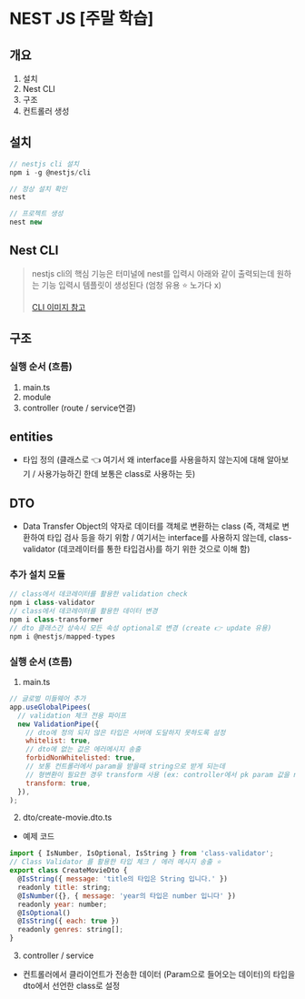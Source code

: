 # NEST JS [주말 학습]

## 개요

1. 설치
2. Nest CLI
3. 구조
4. 컨트롤러 생성

## 설치

```js
// nestjs cli 설치
npm i -g @nestjs/cli

// 정상 설치 확인
nest

// 프로젝트 생성
nest new

```

## Nest CLI

> nestjs cli의 핵심 기능은 터미널에 nest를 입력시 아래와 같이 출력되는데 원하는 기능 입력시 템플릿이 생성된다 (엄청 유용 ⭐️ 노가다 x)
>
> [CLI 이미지 참고](src/img/nestcli.png)

## 구조

### 실행 순서 (흐름)

1. main.ts
2. module
3. controller (route / service연결)

## entities

- 타입 정의 (클래스로 👈 여기서 왜 interface를 사용을하지 않는지에 대해 알아보기 / 사용가능하긴 한데 보통은 class로 사용하는 듯)

## DTO

- Data Transfer Object의 약자로 데이터를 객체로 변환하는 class (즉, 객체로 변환하여 타입 검사 등을 하기 위함 / 여기서는 interface를 사용하지 않는데, class-validator (데코레이터를 통한 타입검사)를 하기 위한 것으로 이해 함)

### 추가 설치 모듈

```js
// class에서 데코레이터를 활용한 validation check
npm i class-validator
// class에서 데코레이터를 활용한 데이터 변경
npm i class-transformer
// dto 클래스간 상속시 모든 속성 optional로 변경 (create 👉 update 유용)
npm i @nestjs/mapped-types
```

### 실행 순서 (흐름)

1. main.ts

```js
// 글로벌 미들웨어 추가
app.useGlobalPipees(
  // validation 체크 전용 파이프
  new ValidationPipe({
    // dto에 정의 되지 않은 타입은 서버에 도달하지 못하도록 설정
    whitelist: true,
    // dto에 없는 값은 에러메시지 송출
    forbidNonWhitelisted: true,
    // 보통 컨트롤러에서 param을 받을때 string으로 받게 되는데
    // 형변환이 필요한 경우 transform 사용 (ex: controller에서 pk param 값을 number로 설정시 string -> number로 자동 형변환)
    transform: true,
  }),
);
```

2. dto/create-movie.dto.ts

- 예제 코드

```js
import { IsNumber, IsOptional, IsString } from 'class-validator';
// Class Validator 를 활용한 타입 체크 / 에러 메시지 송출 ⭐️
export class CreateMovieDto {
  @IsString({ message: 'title의 타입은 String 입니다.' })
  readonly title: string;
  @IsNumber({}, { message: 'year의 타입은 number 입니다' })
  readonly year: number;
  @IsOptional()
  @IsString({ each: true })
  readonly genres: string[];
}

```

3. controller / service

- 컨트롤러에서 클라이언트가 전송한 데이터 (Param으로 들어오는 데이터)의 타입을 dto에서 선언한 class로 설정

